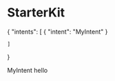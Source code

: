 # StarterKit


{
    "intents": [
        {
            "intent": "MyIntent"
        }

    ]
}



MyIntent hello


